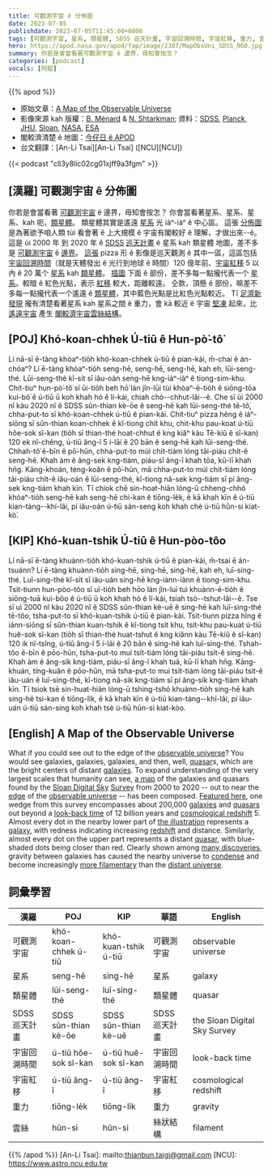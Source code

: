 ```yaml
---
title: 可觀測宇宙 ê 分佈圖
date: 2023-07-05
publishdate: 2023-07-05T11:45:00+0800
tags: [可觀測宇宙, 星系, 類星體, SDSS 巡天計畫, 宇宙回溯時間, 宇宙紅移, 重力, 雲絲]
hero: https://apod.nasa.gov/apod/fap/image/2307/MapObsUni_SDSS_960.jpg
summary: 你若是會當看著可觀測宇宙 ê 邊界，毋知會按怎？
categories: [podcast]
vocals: [阿錕]
---
```


{{% apod %}}

- 原始文章：[A Map of the Observable Universe](https://apod.nasa.gov/apod/ap230705.html)
- 影像來源 kah 版權：[B. Ménard](https://menard.pha.jhu.edu/) & [N. Shtarkman](https://www.linkedin.com/in/nikita-shtarkman-78b449154); 資料：[SDSS](https://www.sdss.org/), [Planck](https://www.nasa.gov/mission_pages/planck), [JHU](https://physics-astronomy.jhu.edu/), [Sloan](https://sloan.org/), [NASA](https://www.nasa.gov/), [ESA](https://www.esa.int)
- 閣較濟清楚 ê 地圖：[今仔日 ê APOD](https://mapoftheuniverse.net/)
- 台文翻譯：[An-Li Tsai][An-Li Tsai] ([NCU][NCU])

{{< podcast "cll3y8lic02cg01xjff9a3fgm" >}}

## [漢羅] 可觀測宇宙 ê 分佈圖
你若是會當看著 [可觀測宇宙][observable universe] ê 邊界，毋知會按怎？
你會當看著星系、星系、星系、kah 呃，[類星體][quasar 1]。
類星體其實是遙遠 [星系][galaxies 1] 光 iàⁿ-iàⁿ ê 中心區。
這張 [分佈圖][a map] 是為著欲予咱人類 tùi 看會著 ê 上大規模 ê 宇宙有閣較好 ê 理解，才做出來--ê。
這是 ùi 2000 年 到 2020 年 ê [SDSS][Sloan Digital Sky] [巡天計畫][Survey] ê 星系 kah 類星體 地圖，差不多是 [可觀測宇宙][observable universe] ê [邊界][edge]。
[這張][Featured here] pizza 形 ê 影像是巡天觀測 ê 其中一區，這區包括 [宇宙回溯時間][look-back time]（就是天體發出 ê 光行到地球 ê 時間）120 億年前、[宇宙紅移][cosmological redshift] 5 以內 ê 20 萬个 [星系][galaxies 2] kah [類星體][quasars]。
[插圖][the illustration] 下面 ê 部份，差不多每一點攏代表一个 [星系][galaxy]。較暗 ê 紅色光點，表示 [紅移][redshift] 較大，距離較遠。
仝款，頂懸 ê 部份，嘛差不多每一點攏代表一个遙遠 ê [類星體][quasar 2]，其中藍色光點是比紅色光點較近。
Tī [足濟新發現][many discoveries] 攏有清楚看著星系 kah 星系之間 ê 重力，會 kā 較近 ê 宇宙 [堅凍][condense] 起來，比 [遙遠宇宙][distant universe] 產生 [閣較濟宇宙雲絲結構][more filamentary]。

## [POJ] Khó-koan-chhek Ú-tiū ê Hun-pò͘-tô͘
Lí nā-sī ē-tàng khòaⁿ-tio̍h khó-koan-chhek ú-tiū ê pian-kài, m̄-chai ē án-chóaⁿ?
Lí ē-tàng khòaⁿ-tio̍h seng-hē, seng-hē, seng-hē, kah eh, lūi-seng-thé.
Lūi-seng-thé kî-si̍t sī iâu-oán seng-hē kng-iàⁿ-iàⁿ ê tiong-sim-khu.
Chit-tiuⁿ hun-pò͘-tô͘ sī ūi-tio̍h beh hō͘ lán jîn-lūi tùi khòaⁿ-ē-tio̍h ê siōng-tōa kui-bô͘ ê ú-tiū ū koh khah hó ê lí-kái, chiah chò--chhut-lâi--ê.
Che sī ùi 2000 nî kàu 2020 nî ê SDSS sûn-thian kè-ōe ê seng-hē kah lūi-seng-thé tē-tô͘, chha-put-to sī khó-koan-chhek ú-tiū ê pian-kài.
Chit-tiuⁿ pizza hêng ê iáⁿ-siōng sī sûn-thian koan-chhek ê kî-tiong chi̍t khu, chit-khu pau-koat ú-tiū hôe-sok sî-kan (tio̍h sī thian-thé hoat-chhut ê kng kiâⁿ kàu Tē-kiû ê sî-kan) 120 ek nî-chêng, ú-tiū âng-î 5 í-lāi ê 20 bān ê seng-hē kah lūi-seng-thé.
Chhah-tô͘ ē-bīn ê pō͘-hūn, chha-put-to múi chi̍t-tiám lóng tāi-piáu chi̍t-ê seng-hē.
Khah àm ê âng-sek kng-tiám, piáu-sī âng-î khah tōa, kū-lī khah hn̄g.
Kāng-khoán, téng-koân ê pō͘-hūn, mā chha-put-to múi chi̍t-tiám lóng tāi-piáu chi̍t-ê iâu-oán ê lūi-seng-thé, kî-tiong nâ-sek kng-tiám sī pí âng-sek kng-tiám khah kīn.
Tī chiok chē sin-hoat-hiān lóng-ū chheng-chhó khòaⁿ-tio̍h seng-hē kah seng-hē chi-kan ê tiōng-le̍k, ē kā khah kīn ê ú-tiū kian-tàng--khí-lâi, pí iâu-oán ú-tiū sán-seng koh khah chè ú-tiū hûn-si kiat-kò͘.

## [KIP] Khó-kuan-tshik Ú-tiū ê Hun-pòo-tôo
Lí nā-sī ē-tàng khuànn-tio̍h khó-kuan-tshik ú-tiū ê pian-kài, m̄-tsai ē án-tsuánn?
Lí ē-tàng khuànn-tio̍h sing-hē, sing-hē, sing-hē, kah eh, luī-sing-thé.
Luī-sing-thé kî-si̍t sī iâu-uán sing-hē kng-iànn-iànn ê tiong-sim-khu.
Tsit-tiunn hun-pòo-tôo sī uī-tio̍h beh hōo lán jîn-luī tuì khuànn-ē-tio̍h ê siōng-tuā kui-bôo ê ú-tiū ū koh khah hó ê lí-kái, tsiah tsò--tshut-lâi--ê.
Tse sī uì 2000 nî kàu 2020 nî ê SDSS sûn-thian kè-uē ê sing-hē kah luī-sing-thé tē-tôo, tsha-put-to sī khó-kuan-tshik ú-tiū ê pian-kài.
Tsit-tiunn pizza hîng ê iánn-siōng sī sûn-thian kuan-tshik ê kî-tiong tsi̍t khu, tsit-khu pau-kuat ú-tiū huê-sok sî-kan (tio̍h sī thian-thé huat-tshut ê kng kiânn kàu Tē-kiû ê sî-kan) 120 ik nî-tsîng, ú-tiū âng-î 5 í-lāi ê 20 bān ê sing-hē kah luī-sing-thé.
Tshah-tôo ē-bīn ê pōo-hūn, tsha-put-to muí tsi̍t-tiám lóng tāi-piáu tsi̍t-ê sing-hē.
Khah àm ê âng-sik kng-tiám, piáu-sī âng-î khah tuā, kū-lī khah hn̄g.
Kāng-khuán, tíng-kuân ê pōo-hūn, mā tsha-put-to muí tsi̍t-tiám lóng tāi-piáu tsi̍t-ê iâu-uán ê luī-sing-thé, kî-tiong nâ-sik kng-tiám sī pí âng-sik kng-tiám khah kīn.
Tī tsiok tsē sin-huat-hiān lóng-ū tshing-tshó khuànn-tio̍h sing-hē kah sing-hē tsi-kan ê tiōng-li̍k, ē kā khah kīn ê ú-tiū kian-tàng--khí-lâi, pí iâu-uán ú-tiū sán-sing koh khah tsè ú-tiū hûn-si kiat-kòo.

## [English] A Map of the Observable Universe
What if you could see out to the edge of the [observable universe][observable universe]?
You would see galaxies, galaxies, galaxies, and then, well, [quasar][quasar 1]s, which are the bright centers of distant [galaxies][galaxies 1].
To expand understanding of the very largest scales that humanity can see, [a map][a map] of the galaxies and quasars found by the [Sloan Digital Sky][Sloan Digital Sky] [Survey][Survey] from 2000 to 2020 -- out to near the [edge][edge] of the [observable universe][observable universe] -- has been composed.
[Featured here][Featured here], one wedge from this survey encompasses about 200,000 [galaxies][galaxies 2] and [quasars][quasars] out beyond a [look-back time][look-back time] of 12 billion years and [cosmological redshift][cosmological redshift] 5.
Almost every dot in the nearby lower part of [the illustration][the illustration] represents a [galaxy][galaxy], with redness indicating increasing [redshift][redshift] and distance.
Similarly, almost every dot on the upper part represents a distant [quasar][quasar 2], with blue-shaded dots being closer than red.
Clearly shown among [many discoveries][many discoveries], gravity between galaxies has caused the nearby universe to [condense][condense] and become increasingly [more filamentary][more filamentary] than the [distant universe][distant universe].

## 詞彙學習

|漢羅|POJ|KIP|華語|English|
|-|-|-|-|-|
|可觀測宇宙|khó-koan-chhek ú-tiū|khó-kuan-tshik ú-tiū|可觀測宇宙|observable universe|
|星系|seng-hē|sing-hē|星系|galaxy|
|類星體|lūi-seng-thé|luī-sing-thé|類星體|quasar|
|SDSS 巡天計畫|SDSS sûn-thian kè-ōe|SDSS sûn-thian kè-uē|SDSS 巡天計畫|the Sloan Digital Sky Survey|
|宇宙回溯時間|ú-tiū hôe-sok sî-kan|ú-tiū huê-sok sî-kan|宇宙回溯時間|look-back time|
|宇宙紅移|ú-tiū âng-î|ú-tiū âng-î|宇宙紅移|cosmological redshift|
|重力|tiōng-le̍k|tiōng-li̍k|重力|gravity|
|雲絲|hûn-si|hûn-si|絲狀結構|filament|

{{% /apod %}}
[An-Li Tsai]: mailto:thianbun.taigi@gmail.com
[NCU]: https://www.astro.ncu.edu.tw

[copyright]: https://apod.nasa.gov/apod/fap/lib/about_apod.html#srapply
[License]: https://creativecommons.org/licenses/by/2.0/

[observable universe]:https://apod.nasa.gov/apod/ap220316.html
[quasar 1]:https://apod.nasa.gov/apod/ap220222.html
[galaxies 1]:https://science.nasa.gov/astrophysics/focus-areas/what-are-galaxies
[a map]:https://youtu.be/Oekma9SZMMI
[Sloan Digital Sky]:https://www.sdss.org/instruments/
[Survey]:https://en.wikipedia.org/wiki/Sloan_Digital_Sky_Survey
[edge]:https://t3.ftcdn.net/jpg/02/08/78/88/360_F_208788856_Gp1H7eajSqVxoZYqX7xqWf24iC4UCruI.jpg
[observable universe]:https://esahubble.org/videos/hubblecast79c/
[Featured here]:https://mapoftheuniverse.net/
[galaxies 2]:https://en.wikipedia.org/wiki/Galaxy
[quasars]:https://en.wikipedia.org/wiki/Quasar
[look-back time]:https://chandra.harvard.edu/photo/cosmic_lookback.html
[cosmological redshift]:https://apod.nasa.gov/apod/ap130408.html
[the illustration]:https://hub.jhu.edu/2022/11/17/interactive-universe-map/
[galaxy]:https://apod.nasa.gov/apod/ap220529.html
[redshift]:https://webbtelescope.org/contents/media/images/2019/20/4378-Image
[quasar 2]:https://astronomy.swin.edu.au/cosmos/q/quasar
[many discoveries]:https://www.sdss.org/science/
[condense]:https://apod.nasa.gov/apod/ap200223.html
[more filamentary]:https://apod.nasa.gov/apod/ap990905.html
[distant universe]:https://apod.nasa.gov/apod/ap210802.html
